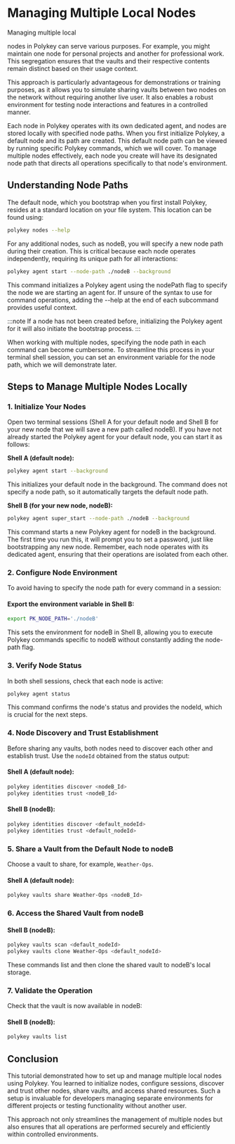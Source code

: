 # Managing Multiple Local Nodes

Managing multiple local

nodes in Polykey can serve various purposes. For example, you might maintain one
node for personal projects and another for professional work. This segregation
ensures that the vaults and their respective contents remain distinct based on
their usage context.

This approach is particularly advantageous for demonstrations or training
purposes, as it allows you to simulate sharing vaults between two nodes on the
network without requiring another live user. It also enables a robust
environment for testing node interactions and features in a controlled manner.

Each node in Polykey operates with its own dedicated agent, and nodes are stored
locally with specified node paths. When you first initialize Polykey, a default
node and its path are created. This default node path can be viewed by running
specific Polykey commands, which we will cover. To manage multiple nodes
effectively, each node you create will have its designated node path that
directs all operations specifically to that node's environment.

## Understanding Node Paths

The default node, which you bootstrap when you first install Polykey, resides at
a standard location on your file system. This location can be found using:

```bash
polykey nodes --help
```

For any additional nodes, such as nodeB, you will specify a new node path during
their creation. This is critical because each node operates independently,
requiring its unique path for all interactions:

```bash
polykey agent start --node-path ./nodeB --background
```

This command initializes a Polykey agent using the nodePath flag to specify the
node we are starting an agent for. If unsure of the syntax to use for command
operations, adding the --help at the end of each subcommand provides useful
context.

:::note If a node has not been created before, initializing the Polykey agent
for it will also initiate the bootstrap process. :::

When working with multiple nodes, specifying the node path in each command can
become cumbersome. To streamline this process in your terminal shell session,
you can set an environment variable for the node path, which we will demonstrate
later.

## Steps to Manage Multiple Nodes Locally

### 1. Initialize Your Nodes

Open two terminal sessions (Shell A for your default node and Shell B for your
new node that we will save a new path called nodeB). If you have not already
started the Polykey agent for your default node, you can start it as follows:

**Shell A (default node):**

```bash
polykey agent start --background
```

This initializes your default node in the background. The command does not
specify a node path, so it automatically targets the default node path.

**Shell B (for your new node, nodeB):**

```bash
polykey agent super_start --node-path ./nodeB --background
```

This command starts a new Polykey agent for nodeB in the background. The first
time you run this, it will prompt you to set a password, just like bootstrapping
any new node. Remember, each node operates with its dedicated agent, ensuring
that their operations are isolated from each other.

### 2. Configure Node Environment

To avoid having to specify the node path for every command in a session:

#### **Export the environment variable in Shell B:**

```bash
export PK_NODE_PATH='./nodeB'
```

This sets the environment for nodeB in Shell B, allowing you to execute Polykey
commands specific to nodeB without constantly adding the node-path flag.

### 3. Verify Node Status

In both shell sessions, check that each node is active:

```bash
polykey agent status
```

This command confirms the node's status and provides the nodeId, which is
crucial for the next steps.

### 4. Node Discovery and Trust Establishment

Before sharing any vaults, both nodes need to discover each other and establish
trust. Use the `nodeId` obtained from the status output:

#### **Shell A (default node):**

```bash
polykey identities discover <nodeB_Id>
polykey identities trust <nodeB_Id>
```

#### **Shell B (nodeB):**

```bash
polykey identities discover <default_nodeId>
polykey identities trust <default_nodeId>
```

### 5. Share a Vault from the Default Node to nodeB

Choose a vault to share, for example, `Weather-Ops`.

#### **Shell A (default node):**

```bash
polykey vaults share Weather-Ops <nodeB_Id>
```

### 6. Access the Shared Vault from nodeB

#### **Shell B (nodeB):**

```bash
polykey vaults scan <default_nodeId>
polykey vaults clone Weather-Ops <default_nodeId>
```

These commands list and then clone the shared vault to nodeB's local storage.

### 7. Validate the Operation

Check that the vault is now available in nodeB:

#### **Shell B (nodeB):**

```bash
polykey vaults list
```

## Conclusion

This tutorial demonstrated how to set up and manage multiple local nodes using
Polykey. You learned to initialize nodes, configure sessions, discover and trust
other nodes, share vaults, and access shared resources. Such a setup is
invaluable for developers managing separate environments for different projects
or testing functionality without another user.

This approach not only streamlines the management of multiple nodes but also
ensures that all operations are performed securely and efficiently within
controlled environments.
